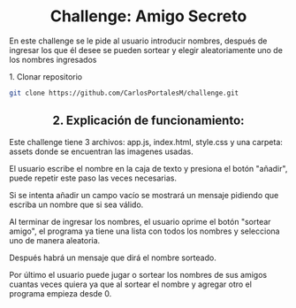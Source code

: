 <h1 align="center">Challenge: Amigo Secreto</h1>
<p>En este challenge se le pide al usuario introducir nombres, después de ingresar los que él desee se pueden sortear y elegir aleatoriamente uno de los nombres ingresados</p>
1. Clonar repositorio

```sh
git clone https://github.com/CarlosPortalesM/challenge.git
```
<h2 align="center">2. Explicación de funcionamiento:</h2>
<p>Este challenge tiene 3 archivos: app.js, index.html, style.css y una carpeta: assets donde se encuentran las imagenes usadas.</p>
<p>El usuario escribe el nombre en la caja de texto y presiona el botón "añadir", puede repetir este paso las veces necesarias.</p>
<p>Si se intenta añadir un campo vacío se mostrará un mensaje pidiendo que escriba un nombre que si sea válido.</p>
<p>Al terminar de ingresar los nombres, el usuario oprime el botón "sortear amigo", el programa ya tiene una lista con todos los nombres y selecciona uno de manera aleatoria.</p>
<p>Después habrá un mensaje que dirá el nombre sorteado.</p>
<p>Por último el usuario puede jugar o sortear los nombres de sus amigos cuantas veces quiera ya que al sortear el nombre y agregar otro el programa empieza desde 0.</p>
